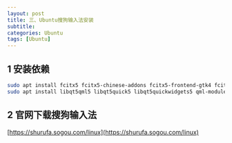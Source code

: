 ```yaml
---
layout: post
title: 三、Ubuntu搜狗输入法安装
subtitle: 
categories: Ubuntu
tags: [Ubuntu]
---
```




## 1 安装依赖
```sh
sudo apt install fcitx5 fcitx5-chinese-addons fcitx5-frontend-gtk4 fcitx5-frontend-gtk3 fcitx5-frontend-gtk2 fcitx5-frontend-qt5
sudo apt install libqt5qml5 libqt5quick5 libqt5quickwidgets5 qml-module-qtquick2 libgsettings-qt1 -y
```

## 2 官网下载搜狗输入法

[https://shurufa.sogou.com/linux](https://shurufa.sogou.com/linux)


